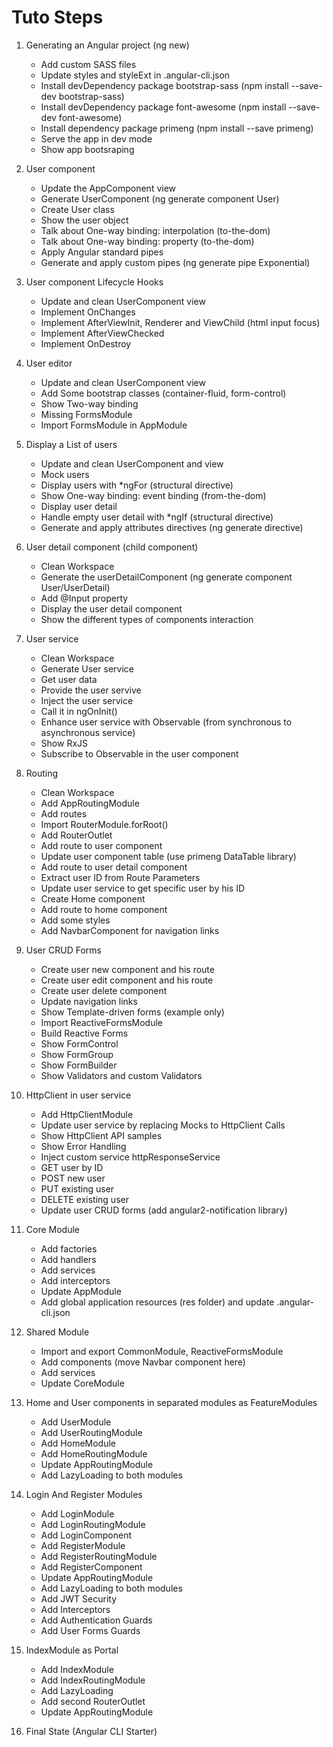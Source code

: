 # Tuto Steps

01. Generating  an Angular project (ng new)
    - Add custom SASS files
    - Update styles and styleExt in .angular-cli.json
    - Install devDependency package bootstrap-sass (npm install --save-dev bootstrap-sass)
    - Install devDependency package font-awesome (npm install --save-dev font-awesome)
    - Install dependency package primeng (npm install --save primeng)
    - Serve the app in dev mode
    - Show app bootsraping

02. User component
    - Update the AppComponent view
    - Generate UserComponent (ng generate component User)
    - Create User class
    - Show the user object
    - Talk about One-way binding: interpolation (to-the-dom)
    - Talk about One-way binding: property (to-the-dom)
    - Apply Angular standard pipes
    - Generate and apply custom pipes (ng generate pipe Exponential)

03. User component Lifecycle Hooks
    - Update and clean UserComponent view
    - Implement OnChanges
    - Implement AfterViewInit, Renderer and ViewChild (html input focus)
    - Implement AfterViewChecked
    - Implement OnDestroy

04. User editor
    - Update and clean UserComponent view
    - Add Some bootstrap classes (container-fluid, form-control)
    - Show Two-way binding
    - Missing FormsModule
    - Import FormsModule in AppModule

05. Display a List of users
    - Update and clean UserComponent and view
    - Mock users
    - Display users with *ngFor (structural directive)
    - Show One-way binding: event binding (from-the-dom)
    - Display user detail
    - Handle empty user detail with *ngIf (structural directive)
    - Generate and apply attributes directives (ng generate directive)

06. User detail component (child component)
    - Clean Workspace
    - Generate the userDetailComponent (ng generate component User/UserDetail)
    - Add @Input property
    - Display the user detail component
    - Show the different types of components interaction

07. User service
    - Clean Workspace
    - Generate User service
    - Get user data
    - Provide the user servive
    - Inject the user service
    - Call it in ngOnInit()
    - Enhance user service with Observable (from synchronous to asynchronous service)
    - Show RxJS
    - Subscribe to Observable in the user component

08. Routing
    - Clean Workspace
    - Add AppRoutingModule
    - Add routes
    - Import RouterModule.forRoot()
    - Add RouterOutlet
    - Add route to user component
    - Update user component table (use primeng DataTable library)
    - Add route to user detail component
    - Extract user ID from Route Parameters
    - Update user service to get specific user by his ID
    - Create Home component
    - Add route to home component
    - Add some styles
    - Add NavbarComponent for navigation links

09. User CRUD Forms
    - Create user new component and his route
    - Create user edit component and his route
    - Create user delete component
    - Update navigation links
    - Show Template-driven forms (example only)
    - Import ReactiveFormsModule
    - Build Reactive Forms
    - Show FormControl
    - Show FormGroup
    - Show FormBuilder
    - Show Validators and custom Validators

10. HttpClient in user service
    - Add HttpClientModule
    - Update user service by replacing Mocks to HttpClient Calls
    - Show HttpClient API samples
    - Show Error Handling
    - Inject custom service httpResponseService
    - GET user by ID
    - POST new user
    - PUT existing user
    - DELETE existing user
    - Update user CRUD forms (add angular2-notification library)

11. Core Module
    - Add factories
    - Add handlers
    - Add services
    - Add interceptors
    - Update AppModule
    - Add global application resources (res folder) and update .angular-cli.json

12. Shared Module
    - Import and export CommonModule, ReactiveFormsModule
    - Add components (move Navbar component here)
    - Add services
    - Update CoreModule

13. Home and User components in separated modules as FeatureModules
    - Add UserModule
    - Add UserRoutingModule
    - Add HomeModule
    - Add HomeRoutingModule
    - Update AppRoutingModule
    - Add LazyLoading to both modules

14. Login And Register Modules
    - Add LoginModule
    - Add LoginRoutingModule
    - Add LoginComponent
    - Add RegisterModule
    - Add RegisterRoutingModule
    - Add RegisterComponent
    - Update AppRoutingModule
    - Add LazyLoading to both modules
    - Add JWT Security
    - Add Interceptors
    - Add Authentication Guards
    - Add User Forms Guards

15. IndexModule as Portal
    - Add IndexModule
    - Add IndexRoutingModule
    - Add LazyLoading
    - Add second RouterOutlet
    - Update AppRoutingModule

16. Final State (Angular CLI Starter)